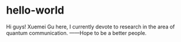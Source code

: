 # hello-world

Hi guys!
Xuemei Gu here,
I currently devote to research in the area of quantum communication.
        ——Hope to be a better people.
